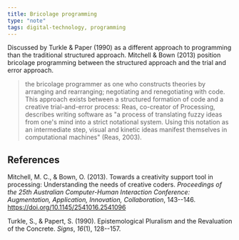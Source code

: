 ```yaml
---
title: Bricolage programming
type: "note"
tags: digital-technology, programming
---
```




Discussed by Turkle & Paper (1990) as a different approach to programming than the traditional structured approach. Mitchell & Bown (2013) position bricolage programming between the structured approach and the trial and error approach.

> the bricolage programmer as one who constructs theories by arranging and rearranging; negotiating and renegotiating with code. This approach exists between a structured formation of code and a creative trial-and-error process: Reas, co-creator of Processing, describes writing software as "a process of translating fuzzy ideas from one's mind into a strict notational system. Using this notation as an intermediate step, visual and kinetic ideas manifest themselves in computational machines" (Reas, 2003).

## References

Mitchell, M. C., & Bown, O. (2013). Towards a creativity support tool in processing: Understanding the needs of creative coders. *Proceedings of the 25th Australian Computer-Human Interaction Conference: Augmentation, Application, Innovation, Collaboration*, 143--146. <https://doi.org/10.1145/2541016.2541096>

Turkle, S., & Papert, S. (1990). Epistemological Pluralism and the Revaluation of the Concrete. *Signs*, *16*(1), 128--157.

